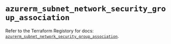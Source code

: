 # `azurerm_subnet_network_security_group_association`

Refer to the Terraform Registory for docs: [`azurerm_subnet_network_security_group_association`](https://www.terraform.io/docs/providers/azurerm/r/subnet_network_security_group_association).
